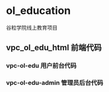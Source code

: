 # ol_education
谷粒学院线上教育项目
##  vpc_ol_edu_html 前端代码
### vpc-ol-edu 用户前台代码
### vpc-ol-edu-admin 管理员后台代码
